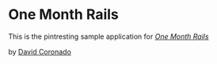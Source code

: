 # One Month Rails

This is the pintresting sample application for
[*One Month Rails*](http://onemonth.com)

by [David Coronado](http://davidcoronado.co)